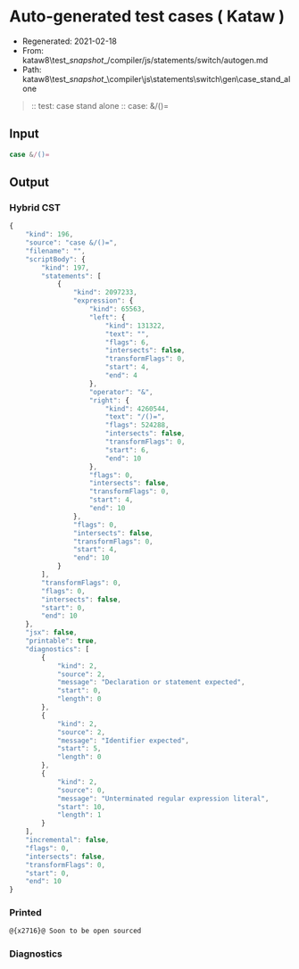 # Auto-generated test cases ( Kataw )
- Regenerated: 2021-02-18
- From: kataw8\test\__snapshot__/compiler/js/statements/switch/autogen.md
- Path: kataw8\test\__snapshot__\compiler\js\statements\switch\gen\case_stand_alone
> :: test: case stand alone
> :: case: &/()=
## Input

`````js
case &/()=
`````

## Output


### Hybrid CST


```javascript
{
    "kind": 196,
    "source": "case &/()=",
    "filename": "",
    "scriptBody": {
        "kind": 197,
        "statements": [
            {
                "kind": 2097233,
                "expression": {
                    "kind": 65563,
                    "left": {
                        "kind": 131322,
                        "text": "",
                        "flags": 6,
                        "intersects": false,
                        "transformFlags": 0,
                        "start": 4,
                        "end": 4
                    },
                    "operator": "&",
                    "right": {
                        "kind": 4260544,
                        "text": "/()=",
                        "flags": 524288,
                        "intersects": false,
                        "transformFlags": 0,
                        "start": 6,
                        "end": 10
                    },
                    "flags": 0,
                    "intersects": false,
                    "transformFlags": 0,
                    "start": 4,
                    "end": 10
                },
                "flags": 0,
                "intersects": false,
                "transformFlags": 0,
                "start": 4,
                "end": 10
            }
        ],
        "transformFlags": 0,
        "flags": 0,
        "intersects": false,
        "start": 0,
        "end": 10
    },
    "jsx": false,
    "printable": true,
    "diagnostics": [
        {
            "kind": 2,
            "source": 2,
            "message": "Declaration or statement expected",
            "start": 0,
            "length": 0
        },
        {
            "kind": 2,
            "source": 2,
            "message": "Identifier expected",
            "start": 5,
            "length": 0
        },
        {
            "kind": 2,
            "source": 0,
            "message": "Unterminated regular expression literal",
            "start": 10,
            "length": 1
        }
    ],
    "incremental": false,
    "flags": 0,
    "intersects": false,
    "transformFlags": 0,
    "start": 0,
    "end": 10
}
```

### Printed


```javascript
@{x2716}@ Soon to be open sourced
```

### Diagnostics


```javascript

```

